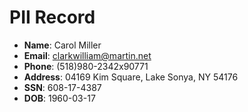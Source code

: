 # PII Record
- **Name**: Carol Miller
- **Email**: clarkwilliam@martin.net
- **Phone**: (518)980-2342x90771
- **Address**: 04169 Kim Square, Lake Sonya, NY 54176
- **SSN**: 608-17-4387
- **DOB**: 1960-03-17
